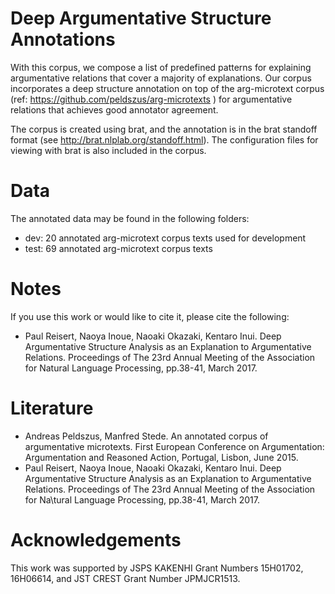 # Deep Argumentative Structure Annotations
With this corpus, we compose a list of predefined patterns for explaining argumentative relations that cover a majority of explanations. Our corpus incorporates a deep structure annotation on top of the arg-microtext corpus (ref: https://github.com/peldszus/arg-microtexts ) for argumentative relations that achieves good annotator agreement.

The corpus is created using brat, and the annotation is in the brat standoff format (see http://brat.nlplab.org/standoff.html). The configuration files for viewing with brat is also included in the corpus.

# Data
The annotated data may be found in the following folders:
  - dev: 20 annotated arg-microtext corpus texts used for development
  - test: 69 annotated arg-microtext corpus texts

# Notes
If you use this work or would like to cite it, please cite the following:
- Paul Reisert, Naoya Inoue, Naoaki Okazaki, Kentaro Inui. Deep Argumentative Structure Analysis as an Explanation to Argumentative Relations. Proceedings of The 23rd Annual Meeting of the Association for Natural Language Processing, pp.38-41, March 2017.

# Literature

- Andreas Peldszus, Manfred Stede. An annotated corpus of argumentative microtexts. First European Conference on Argumentation: Argumentation and Reasoned Action, Portugal, Lisbon, June 2015.
- Paul Reisert, Naoya Inoue, Naoaki Okazaki, Kentaro Inui. Deep Argumentative Structure Analysis as an Explanation to Argumentative Relations. Proceedings of The 23rd Annual Meeting of the Association for Na\tural Language Processing, pp.38-41, March 2017.

# Acknowledgements

This work was supported by JSPS KAKENHI Grant Numbers 15H01702, 16H06614, and JST CREST Grant Number JPMJCR1513.